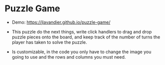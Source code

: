 <h1>Puzzle Game</h1>

- Demo: https://jlavandier.github.io/puzzle-game/

- This puzzle do the next things, write click handlers to drag and drop puzzle pieces onto the board, and keep track of the number of turns the player has taken to solve the puzzle.

- Is customizable, in the code you only have to change the image you going to use and the rows and columns you must need.
